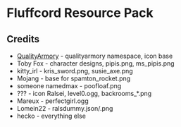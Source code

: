 # Fluffcord Resource Pack

## Credits
- [QualityArmory](https://github.com/ZombieStriker/QualityArmory) - qualityarmory namespace, icon base
- Toby Fox - character designs, pipis.png, ms_pipis.png
- kitty_irl - kris_sword.png, susie_axe.png
- Mojang - base for spamton_rocket.png
- someone namedmax - poofloaf.png
- ??? - icon Ralsei, level0.ogg, backrooms_\*.png
- Mareux - perfectgirl.ogg
- Lomein22 - ralsdummy.json/.png
- hecko - everything else